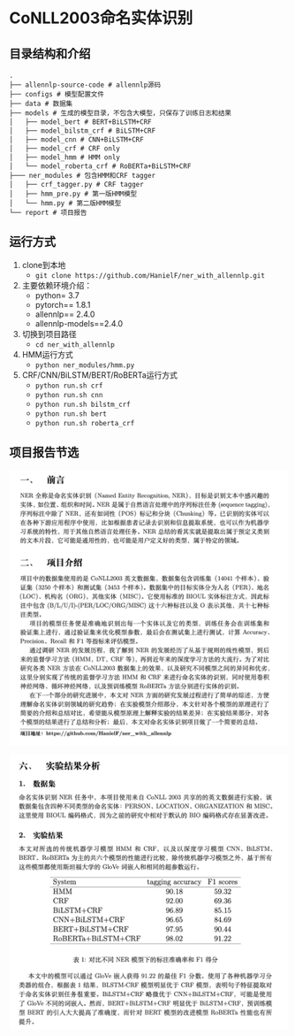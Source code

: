 # CoNLL2003命名实体识别

## 目录结构和介绍

```text
.
├── allennlp-source-code # allennlp源码
├── configs # 模型配置文件
├── data # 数据集
├── models # 生成的模型目录，不包含大模型，只保存了训练日志和结果
│   ├── model_bert # BERT+BiLSTM+CRF
│   ├── model_bilstm_crf # BiLSTM+CRF
│   ├── model_cnn # CNN+BiLSTM+CRF
│   ├── model_crf # CRF only
│   ├── model_hmm # HMM only
│   └── model_roberta_crf # RoBERTa+BiLSTM+CRF
├─── ner_modules # 包含HMM和CRF tagger
│   ├── crf_tagger.py # CRF tagger
│   ├── hmm_pre.py # 第一版HMM模型
│   └── hmm.py # 第二版HMM模型
└── report # 项目报告
```

## 运行方式

1. clone到本地
    - `git clone https://github.com/HanielF/ner_with_allennlp.git`
2. 主要依赖环境介绍：
    - python= 3.7
    - pytorch== 1.8.1
    - allennlp== 2.4.0
    - allennlp-models==2.4.0
3. 切换到项目路径
    - `cd ner_with_allennlp`
4. HMM运行方式
    - `python ner_modules/hmm.py`
5. CRF/CNN/BiLSTM/BERT/RoBERTa运行方式
    - `python run.sh crf`
    - `python run.sh cnn`
    - `python run.sh bilstm_crf`
    - `python run.sh bert`
    - `python run.sh roberta_crf`

## 项目报告节选

![img](./report/intro.png)

![img](./report/result.png)
